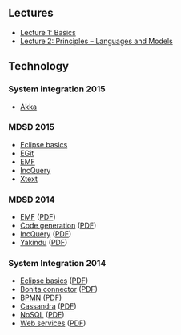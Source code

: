 ## Lectures

* [Lecture 1: Basics](Lecture-01) 
* [Lecture 2: Principles – Languages and Models](Lecture-02) 

## Technology

### System integration 2015

* [Akka](akka)

### MDSD 2015

* [Eclipse basics](2015_eclipse_basics) 
* [EGit](git) 
* [EMF](2015_emf)
* [IncQuery](2015_incquery)
* [Xtext](2015_xtext)

### MDSD 2014

* [EMF](emf) ([PDF](http://ftsrg.github.io/mdsd/2014/emf.pdf))
* [Code generation](code_generation) ([PDF](http://ftsrg.github.io/mdsd/2014/code_generation.pdf))
* [IncQuery](incquery) ([PDF](http://ftsrg.github.io/mdsd/2014/incquery.pdf))
* [Yakindu](yakindu) ([PDF](http://ftsrg.github.io/mdsd/2014/yakindu.pdf))

### System Integration 2014

* [Eclipse basics](eclipse_basics) ([PDF](http://ftsrg.github.io/mdsd/2014/eclipse_basics.pdf))
* [Bonita connector](bonita_connector) ([PDF](http://ftsrg.github.io/mdsd/2014/bonita_connector.pdf))
* [BPMN](bpmn) ([PDF](http://ftsrg.github.io/mdsd/2014/bpmn.pdf))
* [Cassandra](cassandra) ([PDF](http://ftsrg.github.io/mdsd/2014/cassandra.pdf))
* [NoSQL](nosql) ([PDF](http://ftsrg.github.io/mdsd/2014/nosql.pdf))
* [Web services](web_services) ([PDF](http://ftsrg.github.io/mdsd/2014/web_services.pdf))